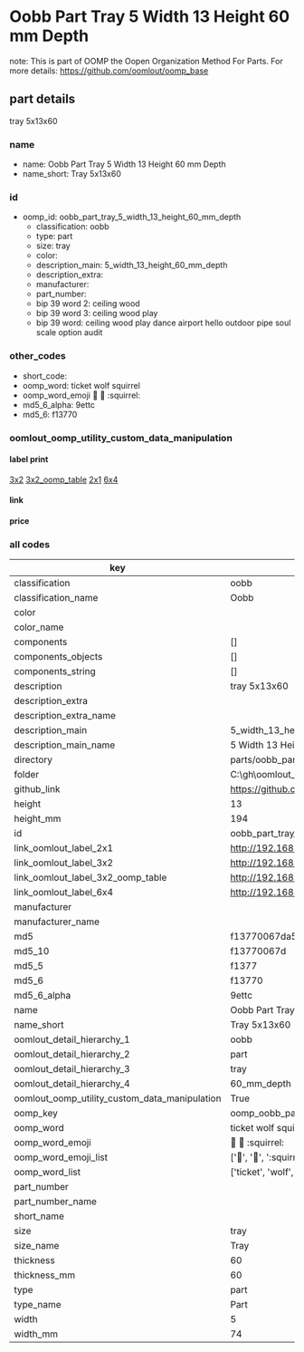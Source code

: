 # Oobb Part Tray 5 Width 13 Height 60 mm Depth  

note: This is part of OOMP the Oopen Organization Method For Parts. For more details: https://github.com/oomlout/oomp_base

##  part details
  



tray 5x13x60



### name
* name: Oobb Part Tray 5 Width 13 Height 60 mm Depth
* name_short: Tray 5x13x60 
### id
* oomp_id: oobb_part_tray_5_width_13_height_60_mm_depth
  * classification: oobb
  * type: part
  * size: tray
  * color: 
  * description_main: 5_width_13_height_60_mm_depth
  * description_extra: 
  * manufacturer: 
  * part_number: 
  * bip 39 word 2: ceiling wood
  * bip 39 word 3: ceiling wood play
  * bip 39 word: ceiling wood play dance airport hello outdoor pipe soul scale option audit

### other_codes
* short_code: 
* oomp_word: ticket wolf squirrel
* oomp_word_emoji :ticket: :wolf: :squirrel:
* md5_6_alpha: 9ettc
* md5_6: f13770






### oomlout_oomp_utility_custom_data_manipulation
#### label print
[3x2](http://192.168.1.245:1112/?label=oomp%209ettc)
[3x2_oomp_table](http://192.168.1.108:1112/?label=oomp%209ettc)
[2x1](http://192.168.1.242:1112/?label=oomp%209ettc)
[6x4](http://192.168.1.55:1112/?label=oomp%209ettc)    

#### link

                              

#### price







### all codes 
| key | value |  
| --- | --- |  
| classification | oobb |  
| classification_name | Oobb |  
| color |  |  
| color_name |  |  
| components | [] |  
| components_objects | [] |  
| components_string | [] |  
| description | tray 5x13x60 |  
| description_extra |  |  
| description_extra_name |  |  
| description_main | 5_width_13_height_60_mm_depth |  
| description_main_name | 5 Width 13 Height 60 mm Depth |  
| directory | parts/oobb_part_tray_5_width_13_height_60_mm_depth |  
| folder | C:\gh\oomlout_oobb_version_4_generated_parts\parts\oobb_part_tray_5_width_13_height_60_mm_depth |  
| github_link | https://github.com/oomlout/oomlout_oomp_part_src/tree/main/parts/oobb_part_tray_5_width_13_height_60_mm_depth |  
| height | 13 |  
| height_mm | 194 |  
| id | oobb_part_tray_5_width_13_height_60_mm_depth |  
| link_oomlout_label_2x1 | http://192.168.1.242:1112/?label=oomp%209ettc |  
| link_oomlout_label_3x2 | http://192.168.1.245:1112/?label=oomp%209ettc |  
| link_oomlout_label_3x2_oomp_table | http://192.168.1.108:1112/?label=oomp%209ettc |  
| link_oomlout_label_6x4 | http://192.168.1.55:1112/?label=oomp%209ettc |  
| manufacturer |  |  
| manufacturer_name |  |  
| md5 | f13770067da553a5ab02c3754cbf4927 |  
| md5_10 | f13770067d |  
| md5_5 | f1377 |  
| md5_6 | f13770 |  
| md5_6_alpha | 9ettc |  
| name | Oobb Part Tray 5 Width 13 Height 60 mm Depth |  
| name_short | Tray 5x13x60  |  
| oomlout_detail_hierarchy_1 | oobb |  
| oomlout_detail_hierarchy_2 | part |  
| oomlout_detail_hierarchy_3 | tray |  
| oomlout_detail_hierarchy_4 | 60_mm_depth |  
| oomlout_oomp_utility_custom_data_manipulation | True |  
| oomp_key | oomp_oobb_part_tray_5_width_13_height_60_mm_depth |  
| oomp_word | ticket wolf squirrel |  
| oomp_word_emoji | :ticket: :wolf: :squirrel: |  
| oomp_word_emoji_list | [':ticket:', ':wolf:', ':squirrel:'] |  
| oomp_word_list | ['ticket', 'wolf', 'squirrel'] |  
| part_number |  |  
| part_number_name |  |  
| short_name |  |  
| size | tray |  
| size_name | Tray |  
| thickness | 60 |  
| thickness_mm | 60 |  
| type | part |  
| type_name | Part |  
| width | 5 |  
| width_mm | 74 |  
